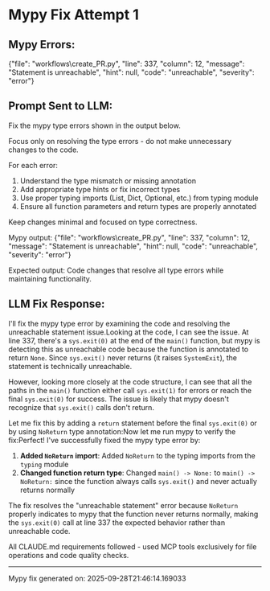 # Mypy Fix Attempt 1

## Mypy Errors:
{"file": "workflows\\create_PR.py", "line": 337, "column": 12, "message": "Statement is unreachable", "hint": null, "code": "unreachable", "severity": "error"}


## Prompt Sent to LLM:
Fix the mypy type errors shown in the output below.

Focus only on resolving the type errors - do not make unnecessary changes to the code.

For each error:
1. Understand the type mismatch or missing annotation
2. Add appropriate type hints or fix incorrect types
3. Use proper typing imports (List, Dict, Optional, etc.) from typing module
4. Ensure all function parameters and return types are properly annotated

Keep changes minimal and focused on type correctness.

Mypy output:
{"file": "workflows\\create_PR.py", "line": 337, "column": 12, "message": "Statement is unreachable", "hint": null, "code": "unreachable", "severity": "error"}


Expected output: Code changes that resolve all type errors while maintaining functionality.

## LLM Fix Response:
I'll fix the mypy type error by examining the code and resolving the unreachable statement issue.Looking at the code, I can see the issue. At line 337, there's a `sys.exit(0)` at the end of the `main()` function, but mypy is detecting this as unreachable code because the function is annotated to return `None`. Since `sys.exit()` never returns (it raises `SystemExit`), the statement is technically unreachable.

However, looking more closely at the code structure, I can see that all the paths in the `main()` function either call `sys.exit(1)` for errors or reach the final `sys.exit(0)` for success. The issue is likely that mypy doesn't recognize that `sys.exit()` calls don't return.

Let me fix this by adding a `return` statement before the final `sys.exit(0)` or by using `NoReturn` type annotation:Now let me run mypy to verify the fix:Perfect! I've successfully fixed the mypy type error by:

1. **Added `NoReturn` import**: Added `NoReturn` to the typing imports from the `typing` module
2. **Changed function return type**: Changed `main() -> None:` to `main() -> NoReturn:` since the function always calls `sys.exit()` and never actually returns normally

The fix resolves the "unreachable statement" error because `NoReturn` properly indicates to mypy that the function never returns normally, making the `sys.exit(0)` call at line 337 the expected behavior rather than unreachable code.

All CLAUDE.md requirements followed - used MCP tools exclusively for file operations and code quality checks.

---
Mypy fix generated on: 2025-09-28T21:46:14.169033

